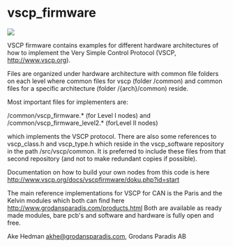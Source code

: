 <h1>vscp_firmware</h1>

<img src="http://www.vscp.org/images/vscp_logo.jpg"></img>

VSCP firmware contains examples for different hardware architectures of how to
implement the Very Simple Control Protocol (VSCP, http://www.vscp.org).

Files are organized under hardware architecture with common file folders on
each level where common files for vscp (folder /common) and common
files for a specific architecture (folder /{arch}/common) reside. 

Most important files for implementers are:

/common/vscp_firmware.* (for Level I nodes) and<br>
/common/vscp_firmware_level2.* (forLevel II nodes)

which implements the VSCP protocol. There are also some references to
vscp_class.h and vscp_type.h which reside in the vscp_software repository
in the path /src/vscp/common. It is preferred to include these files from
that second repository (and not to make redundant copies if possible).

Documentation on how to build your own nodes from this code is here 
http://www.vscp.org/docs/vscpfirmware/doku.php?id=start


The main reference implementations for VSCP for CAN is the Paris and the Kelvin modules
which both can find here http://www.grodansparadis.com/products.html  Both are available as 
ready made modules, bare pcb's and software and hardware is fully open and free.

Ake Hedman <akhe@grodansparadis.com>, Grodans Paradis AB

